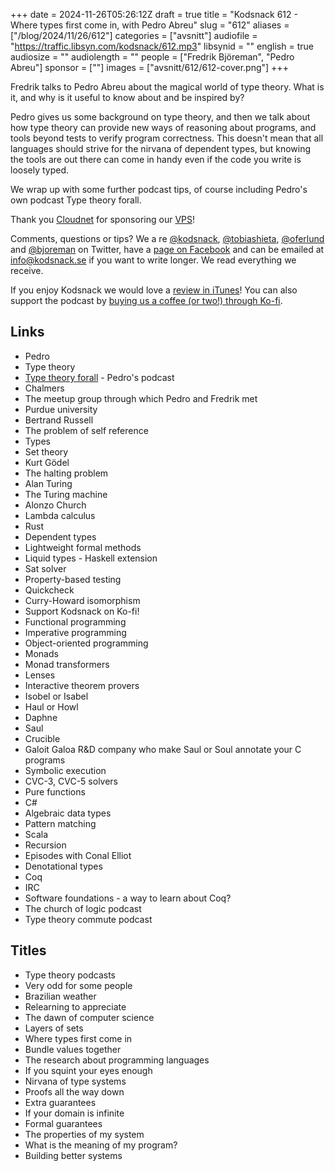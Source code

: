 +++
date = 2024-11-26T05:26:12Z
draft = true
title = "Kodsnack 612 - Where types first come in, with Pedro Abreu"
slug = "612"
aliases = ["/blog/2024/11/26/612"]
categories = ["avsnitt"]
audiofile = "https://traffic.libsyn.com/kodsnack/612.mp3"
libsynid = ""
english = true
audiosize = ""
audiolength = ""
people = ["Fredrik Björeman", "Pedro Abreu"]
sponsor = [""]
images = ["avsnitt/612/612-cover.png"]
+++

Fredrik talks to Pedro Abreu about the magical world of type theory. What is it, and why is it useful to know about and be inspired by?

Pedro gives us some background on type theory, and then we talk about how type theory can provide new ways of reasoning about programs, and tools beyond tests to verify program correctness. This doesn't mean that all languages should strive for the nirvana of dependent types, but knowing the tools are out there can come in handy even if the code you write is loosely typed.

We wrap up with some further podcast tips, of course including Pedro's own podcast Type theory forall.

Thank you [Cloudnet](http://www.cloudnet.se) for sponsoring our [VPS](http://en.wikipedia.org/wiki/Virtual_private_server)!

Comments, questions or tips? We a	re [@kodsnack](https://www.twitter.com/kodsnack), [@tobiashieta](https://www.twitter.com/tobiashieta), [@oferlund](https://twitter.com/oferlund) and [@bjoreman](https://www.twitter.com/bjoreman) on Twitter, have a [page on Facebook](https://www.facebook.com/kodsnack) and can be emailed at [info@kodsnack.se](mailto:info@kodsnack.se) if you want to write longer. We read everything we receive.

If you enjoy Kodsnack we would love a [review in iTunes](http://itunes.apple.com/se/podcast/kodsnack/id561631498?l=en)! You can also support the podcast by <a href="https://ko-fi.com/kodsnack" rel="payment">buying us a coffee (or two!) through Ko-fi</a>.

## Links ##
* Pedro
* Type theory
* [Type theory forall](https://www.typetheoryforall.com/) - Pedro's podcast
* Chalmers
* The meetup group through which Pedro and Fredrik met
* Purdue university
* Bertrand Russell
* The problem of self reference
* Types
* Set theory
* Kurt Gödel
* The halting problem
* Alan Turing
* The Turing machine
* Alonzo Church
* Lambda calculus
* Rust
* Dependent types
* Lightweight formal methods
* Liquid types - Haskell extension
* Sat solver
* Property-based testing
* Quickcheck
* Curry-Howard isomorphism
* Support Kodsnack on Ko-fi!
* Functional programming
* Imperative programming
* Object-oriented programming
* Monads
* Monad transformers
* Lenses
* Interactive theorem provers
* Isobel or Isabel
* Haul or Howl
* Daphne
* Saul
* Crucible
* Galoit Galoa R&D company who make Saul or Soul annotate your C programs
* Symbolic execution
* CVC-3, CVC-5 solvers
* Pure functions
* C#
* Algebraic data types
* Pattern matching
* Scala
* Recursion
* Episodes with Conal Elliot
* Denotational types
* Coq
* IRC
* Software foundations - a way to learn about Coq?
* The church of logic podcast
* Type theory commute podcast

## Titles ##
* Type theory podcasts
* Very odd for some people
* Brazilian weather
* Relearning to appreciate
* The dawn of computer science
* Layers of sets
* Where types first come in
* Bundle values together
* The research about programming languages
* If you squint your eyes enough
* Nirvana of type systems
* Proofs all the way down
* Extra guarantees
* If your domain is infinite
* Formal guarantees
* The properties of my system
* What is the meaning of my program?
* Building better systems